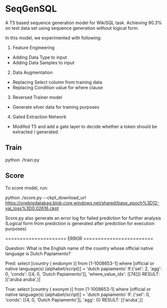 # SeqGenSQL
A T5 based sequence generation model for WikiSQL task. Achieving 90.3% on test data set using sequence generation without logical form.

In this model, we experimented with following:

1. Feature Engineering 
- Adding Data Type to input
- Adding Data Samples to input

2. Data Augmentation
- Replacing Select column from training data
- Replacing Condition value for where clause

3. Reversed Trainer model
- Generate silver data for training purposes

4. Gated Extraction Network
- Modifed T5 and add a gate layer to decide whether a token should be extracted / generated. 

## Train
python ./train.py


## Score
To score model, run:

python ./score.py --ckpt_download_url https://onebigdatabag.blob.core.windows.net/shared/base_epoch%3D12-val_loss%3D0.02616.ckpt

Score.py also generate an error log for failed prediction for further analysis (Logical form from prediction is generated after prediction for execution purposes)

===================== ERROR ========================

Question: What is the English name of the country whose official native language is Dutch Papiamento?

Pred: select [country ( endonym )] from [1-1008653-1] where [official or native language(s) (alphabet/script)] = 'dutch papiamento' lf:{'sel': 2, 'agg': 0, 'conds': [[4, 0, 'Dutch Papiamento']], 'where_value_idx': [[74]]} RESULT: [('aruba aruba',)] 

True: select [country ( exonym )] from [1-1008653-1] where [official or native language(s) (alphabet/script)] = 'dutch papiamento' lf: {'sel': 0, 'conds': [[4, 0, 'Dutch Papiamento']], 'agg': 0} RESULT: [('aruba',)] 


